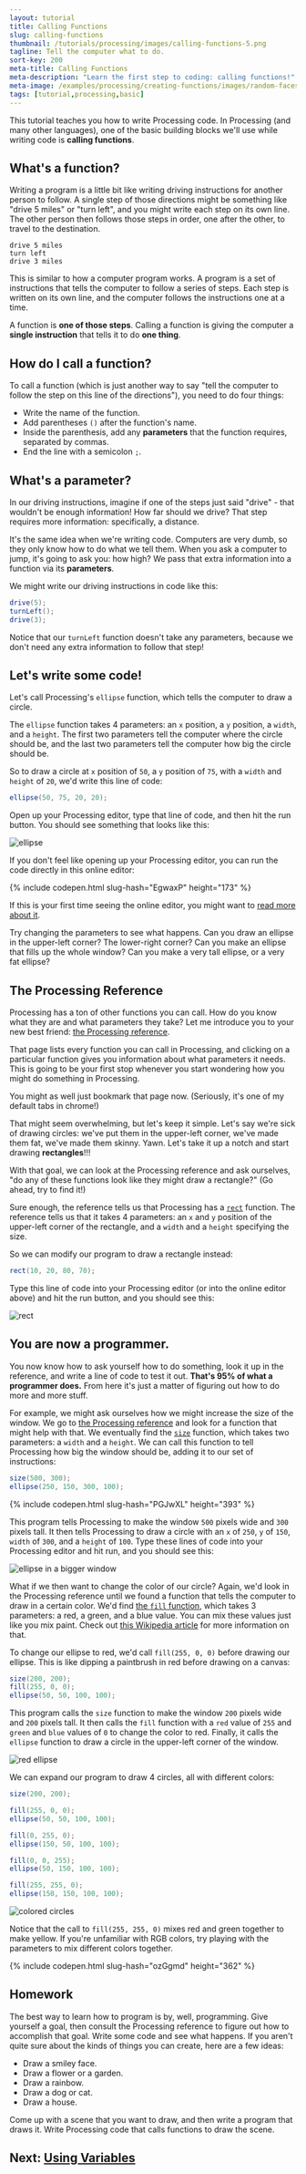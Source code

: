 ```yaml
---
layout: tutorial
title: Calling Functions
slug: calling-functions
thumbnail: /tutorials/processing/images/calling-functions-5.png
tagline: Tell the computer what to do.
sort-key: 200
meta-title: Calling Functions
meta-description: "Learn the first step to coding: calling functions!"
meta-image: /examples/processing/creating-functions/images/random-faces-2.png
tags: [tutorial,processing,basic]
---
```


This tutorial teaches you how to write Processing code. In Processing (and many other languages), one of the basic building blocks we'll use while writing code is **calling functions**.

## What's a function?

Writing a program is a little bit like writing driving instructions for another person to follow. A single step of those directions might be something like "drive 5 miles" or "turn left", and you might write each step on its own line. The other person then follows those steps in order, one after the other, to travel to the destination.

```
drive 5 miles
turn left
drive 3 miles
```

This is similar to how a computer program works. A program is a set of instructions that tells the computer to follow a series of steps. Each step is written on its own line, and the computer follows the instructions one at a time.

A function is **one of those steps**. Calling a function is giving the computer a **single instruction** that tells it to do **one thing**.

## How do I call a function?

To call a function (which is just another way to say "tell the computer to follow the step on this line of the directions"), you need to do four things:

- Write the name of the function.
- Add parentheses `()` after the function's name.
- Inside the parenthesis, add any **parameters** that the function requires, separated by commas.
- End the line with a semicolon `;`.

## What's a parameter?

In our driving instructions, imagine if one of the steps just said "drive" - that wouldn't be enough information! How far should we drive? That step requires more information: specifically, a distance.

It's the same idea when we're writing code. Computers are very dumb, so they only know how to do what we tell them. When you ask a computer to jump, it's going to ask you: how high? We pass that extra information into a function via its **parameters**.

We might write our driving instructions in code like this:

```java
drive(5);
turnLeft();
drive(3);
```

Notice that our `turnLeft` function doesn't take any parameters, because we don't need any extra information to follow that step!

## Let's write some code!

Let's call Processing's `ellipse` function, which tells the computer to draw a circle.

The `ellipse` function takes 4 parameters: an `x` position, a `y` position, a `width`, and a `height`. The first two parameters tell the computer where the circle should be, and the last two parameters tell the computer how big the circle should be.

So to draw a circle at `x` position of `50`, a `y` position of `75`, with a `width` and `height` of `20`, we'd write this line of code:

```java
ellipse(50, 75, 20, 20);
```

Open up your Processing editor, type that line of code, and then hit the run button. You should see something that looks like this:

![ellipse](/tutorials/processing/images/calling-functions-1.png)

If you don't feel like opening up your Processing editor, you can run the code directly in this online editor:

{% include codepen.html slug-hash="EgwaxP" height="173" %}

If this is your first time seeing the online editor, you might want to [read more about it](/about/codepen.html).

Try changing the parameters to see what happens. Can you draw an ellipse in the upper-left corner? The lower-right corner? Can you make an ellipse that fills up the whole window? Can you make a very tall ellipse, or a very fat ellipse?

## The Processing Reference

Processing has a ton of other functions you can call. How do you know what they are and what parameters they take? Let me introduce you to your new best friend: [the Processing reference](https://processing.org/reference/). 

That page lists every function you can call in Processing, and clicking on a particular function gives you information about what parameters it needs. This is going to be your first stop whenever you start wondering how you might do something in Processing.

You might as well just bookmark that page now. (Seriously, it's one of my default tabs in chrome!)

That might seem overwhelming, but let's keep it simple. Let's say we're sick of drawing circles: we've put them in the upper-left corner, we've made them fat, we've made them skinny. Yawn. Let's take it up a notch and start drawing **rectangles**!!!

With that goal, we can look at the Processing reference and ask ourselves, "do any of these functions look like they might draw a rectangle?" (Go ahead, try to find it!)

Sure enough, the reference tells us that Processing has a [`rect`](https://processing.org/reference/rect_.html) function. The reference tells us that it takes 4 parameters: an `x` and `y` position of the upper-left corner of the rectangle, and a `width` and a `height` specifying the size.

So we can modify our program to draw a rectangle instead:

```java
rect(10, 20, 80, 70);
```

Type this line of code into your Processing editor (or into the online editor above) and hit the run button, and you should see this:

![rect](/tutorials/processing/images/calling-functions-1.png)

## You are now a programmer.

You now know how to ask yourself how to do something, look it up in the reference, and write a line of code to test it out. **That's 95% of what a programmer does.** From here it's just a matter of figuring out how to do more and more stuff. 

For example, we might ask ourselves how we might increase the size of the window. We go to [the Processing reference](https://processing.org/reference/) and look for a function that might help with that. We eventually find the [`size`](https://processing.org/reference/size_.html) function, which takes two parameters: a `width` and a `height`. We can call this function to tell Processing how big the window should be, adding it to our set of instructions:

```java
size(500, 300);
ellipse(250, 150, 300, 100);
```

{% include codepen.html slug-hash="PGJwXL" height="393" %}

This program tells Processing to make the window `500` pixels wide and `300` pixels tall. It then tells Processing to draw a circle with an `x` of `250`, `y` of `150`, `width` of `300`, and a `height` of `100`. Type these lines of code into your Processing editor and hit run, and you should see this:

![ellipse in a bigger window](/tutorials/processing/images/calling-functions-3.png)

What if we then want to change the color of our circle? Again, we'd look in the Processing reference until we found a function that tells the computer to draw in a certain color. We'd find [the `fill` function](https://processing.org/reference/fill_.html), which takes 3 parameters: a red, a green, and a blue value. You can mix these values just like you mix paint. Check out [this Wikipedia article](https://en.wikipedia.org/wiki/RGB_color_model) for more information on that.

To change our ellipse to red, we'd call `fill(255, 0, 0)` before drawing our ellipse. This is like dipping a paintbrush in red before drawing on a canvas:

```java
size(200, 200);
fill(255, 0, 0);
ellipse(50, 50, 100, 100);
```

This program calls the `size` function to make the window `200` pixels wide and `200` pixels tall. It then calls the `fill` function with a `red` value of `255` and `green` and `blue` values of `0` to change the color to red. Finally, it calls the `ellipse` function to draw a circle in the upper-left corner of the window.

![red ellipse](/tutorials/processing/images/calling-functions-4.png)

We can expand our program to draw 4 circles, all with different colors:

```java
size(200, 200);

fill(255, 0, 0);
ellipse(50, 50, 100, 100);

fill(0, 255, 0);
ellipse(150, 50, 100, 100);

fill(0, 0, 255);
ellipse(50, 150, 100, 100);

fill(255, 255, 0);
ellipse(150, 150, 100, 100);
```

![colored circles](/tutorials/processing/images/calling-functions-5.png)

Notice that the call to `fill(255, 255, 0)` mixes red and green together to make yellow. If you're unfamiliar with RGB colors, try playing with the parameters to mix different colors together.

{% include codepen.html slug-hash="ozGgmd" height="362" %}

## Homework

The best way to learn how to program is by, well, programming. Give yourself a goal, then consult the Processing reference to figure out how to accomplish that goal. Write some code and see what happens. If you aren't quite sure about the kinds of things you can create, here are a few ideas:

- Draw a smiley face.
- Draw a flower or a garden.
- Draw a rainbow.
- Draw a dog or cat.
- Draw a house.

Come up with a scene that you want to draw, and then write a program that draws it. Write Processing code that calls functions to draw the scene.

## Next: [Using Variables](/tutorials/processing/using-variables)

